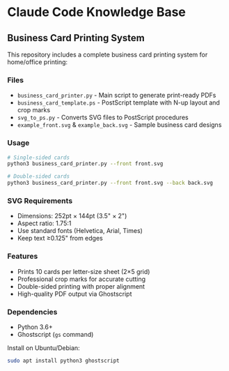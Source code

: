 # Claude Code Knowledge Base

## Business Card Printing System

This repository includes a complete business card printing system for home/office printing:

### Files
- `business_card_printer.py` - Main script to generate print-ready PDFs
- `business_card_template.ps` - PostScript template with N-up layout and crop marks
- `svg_to_ps.py` - Converts SVG files to PostScript procedures
- `example_front.svg` & `example_back.svg` - Sample business card designs

### Usage
```bash
# Single-sided cards
python3 business_card_printer.py --front front.svg

# Double-sided cards  
python3 business_card_printer.py --front front.svg --back back.svg
```

### SVG Requirements
- Dimensions: 252pt × 144pt (3.5" × 2")
- Aspect ratio: 1.75:1
- Use standard fonts (Helvetica, Arial, Times)
- Keep text ≥0.125" from edges

### Features
- Prints 10 cards per letter-size sheet (2×5 grid)
- Professional crop marks for accurate cutting
- Double-sided printing with proper alignment
- High-quality PDF output via Ghostscript

### Dependencies
- Python 3.6+
- Ghostscript (`gs` command)

Install on Ubuntu/Debian:
```bash
sudo apt install python3 ghostscript
```